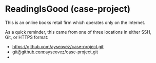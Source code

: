 # ReadingIsGood (case-project)

This is an online books retail firm which operates only on the Internet.



As a quick reminder, this came from one of three locations in either SSH, Git, or HTTPS format:
* https://github.com/ayseovez/case-project.git
* git@github.com:ayseovez/case-project.git
* 
